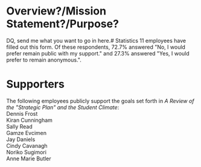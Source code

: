 # Overview?/Mission Statement?/Purpose?
DQ, send me what you want to go in here.# Statistics
11 employees have filled out this form. Of these respondents, 72.7% answered "No, I would prefer remain public with my support." and 27.3% answered "Yes, I would prefer to remain anonymous.".  
# Supporters
The following employees publicly support the goals set forth in _A Review of the "Strategic Plan" and the Student Climate_:  
Dennis Frost  
Kiran Cunningham  
Sally Read  
Gamze Evcimen  
Jay Daniels  
Cindy Cavanagh  
Noriko Sugimori  
Anne Marie Butler  
